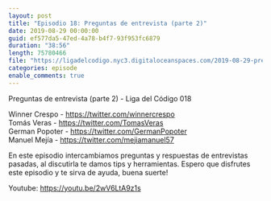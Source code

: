 ```yaml
---
layout: post
title: "Episodio 18: Preguntas de entrevista (parte 2)"
date: 2019-08-29 00:00:00
guid: ef577da5-47ed-4a78-b4f7-93f953fc6879
duration: "38:56"
length: 75780466
file: "https://ligadelcodigo.nyc3.digitaloceanspaces.com/2019-08-29-preguntas-de-entrevista-parte-2.mp3"
categories: episode
enable_comments: true
---
```


Preguntas de entrevista (parte 2) - Liga del Código 018

Winner Crespo - https://twitter.com/winnercrespo
<br/>Tomás Veras - https://twitter.com/TomasVeras
<br/>German Popoter - https://twitter.com/GermanPopoter
<br/>Manuel Mejía - https://twitter.com/mejiamanuel57

En este episodio intercambiamos preguntas y respuestas de entrevistas pasadas, al discutirla te damos tips y herramientas. Espero que disfrutes este episodio y te sirva de ayuda, buena suerte!

Youtube: https://youtu.be/2wV6LtA9z1s
